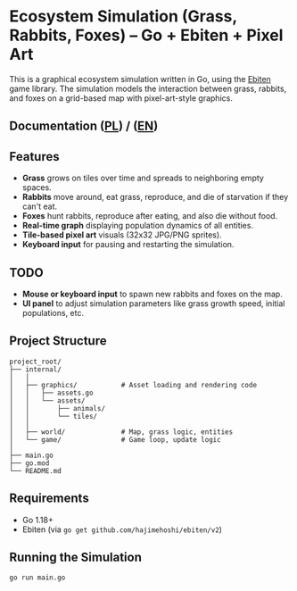 # Ecosystem Simulation (Grass, Rabbits, Foxes) – Go + Ebiten + Pixel Art

This is a graphical ecosystem simulation written in Go, using the [Ebiten](https://ebiten.org/) game library. The simulation models the interaction between grass, rabbits, and foxes on a grid-based map with pixel-art-style graphics.

## Documentation ([PL](dokumentacja.md)) / ([EN](documentation.md))

## Features

- **Grass** grows on tiles over time and spreads to neighboring empty spaces.
- **Rabbits** move around, eat grass, reproduce, and die of starvation if they can't eat.
- **Foxes** hunt rabbits, reproduce after eating, and also die without food.
- **Real-time graph** displaying population dynamics of all entities.
- **Tile-based pixel art** visuals (32x32 JPG/PNG sprites).
- **Keyboard input** for pausing and restarting the simulation.

## TODO

- **Mouse or keyboard input** to spawn new rabbits and foxes on the map.
- **UI panel** to adjust simulation parameters like grass growth speed, initial populations, etc.

## Project Structure

```
project_root/
├── internal/
│   │
│   ├── graphics/           # Asset loading and rendering code
│   │   ├── assets.go
│   │   └── assets/
│   │       ├── animals/
│   │       └── tiles/
│   │
│   ├── world/              # Map, grass logic, entities
│   └── game/               # Game loop, update logic
│
├── main.go
├── go.mod
└── README.md
```

## Requirements

- Go 1.18+
- Ebiten (via `go get github.com/hajimehoshi/ebiten/v2`)

## Running the Simulation

```bash
go run main.go
```
